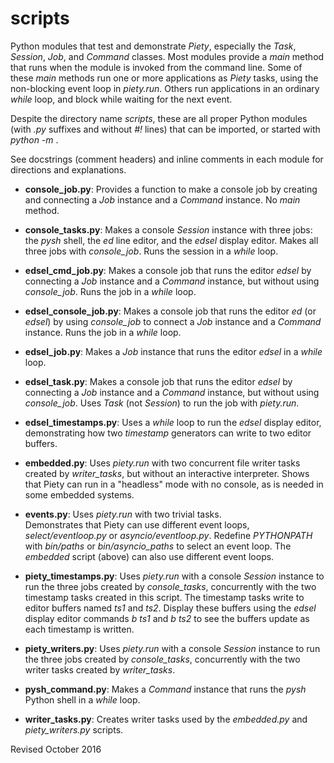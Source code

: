 
scripts
=======

Python modules that test and demonstrate *Piety*, especially the
*Task*, *Session*, *Job*, and *Command* classes.  Most modules 
provide a *main* method that runs when the module is invoked from 
the command line.  Some of these
*main* methods run one or more applications as *Piety* tasks, using the
non-blocking event loop in *piety.run*.  Others run
applications in an ordinary *while* loop, and block while waiting for
the next event.

Despite the directory name *scripts*, these are all proper Python
modules (with *.py* suffixes and without *#!* lines) that can be
imported, or started with *python -m* .  

See docstrings (comment headers) and inline comments in each module
for directions and explanations.

- **console_job.py**: Provides a function to make a console job by
  creating and connecting a *Job* instance and a *Command* instance.
  No *main* method.

- **console_tasks.py**: Makes a console *Session* instance with
  three jobs: the *pysh* shell, the *ed* line editor, and the *edsel*
  display editor.  Makes all three jobs with *console_job*.  Runs
  the session in a *while* loop.

- **edsel_cmd_job.py**: Makes a console job that runs the editor *edsel*
  by connecting a *Job* instance and a *Command* instance, but without
  using *console_job*.  Runs the job in a *while* loop.

- **edsel_console_job.py**: Makes a console job that runs the editor *ed*
  (or *edsel*) by  using *console_job* to connect a *Job* instance and a 
  *Command* instance.  Runs the job in a *while* loop.

- **edsel_job.py**: Makes a *Job* instance that runs the editor *edsel* 
   in a *while* loop.

- **edsel_task.py**: Makes a console job that runs the editor *edsel*
  by connecting a *Job* instance and a *Command* instance, but without
  using *console_job*.  Uses *Task* (not *Session*) to run the job with
  *piety.run*.

- **edsel_timestamps.py**: Uses a *while* loop to run the *edsel*
    display editor, demonstrating how two *timestamp* generators can 
    write to two editor buffers.

- **embedded.py**: Uses *piety.run* with two concurrent file
   writer tasks created by *writer_tasks*, but without an interactive
   interpreter.  Shows that Piety can run in a "headless" mode with no
   console, as is needed in some embedded systems.

- **events.py**: Uses *piety.run* with two trivial tasks.  
  Demonstrates that Piety can use different event loops, 
  *select/eventloop.py* or *asyncio/eventloop.py*.  Redefine *PYTHONPATH*
  with *bin/paths* or *bin/asyncio_paths* to select an event loop.
  The *embedded* script (above) can also use different event loops.

- **piety_timestamps.py**: Uses *piety.run* with a
  console *Session* instance to run the three jobs created by *console_tasks*,
  concurrently with the two timestamp tasks created in this script.
  The timestamp tasks write to editor buffers named *ts1* and *ts2*.
  Display these buffers using the *edsel* display editor commands *b ts1*
  and *b ts2* to see the buffers update as each timestamp is written.

- **piety_writers.py**: Uses *piety.run* with a console *Session* instance to run the
  three jobs created by *console_tasks*, concurrently with the two
  writer tasks created by *writer_tasks*.

- **pysh_command.py**: Makes a *Command* instance
  that runs the *pysh* Python shell in a *while* loop.

- **writer_tasks.py**: Creates writer tasks used by the *embedded.py* and
    *piety_writers.py* scripts.

Revised October 2016

